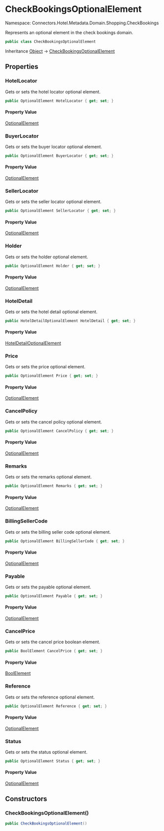# CheckBookingsOptionalElement

Namespace: Connectors.Hotel.Metadata.Domain.Shopping.CheckBookings

Represents an optional element in the check bookings domain.

```csharp
public class CheckBookingsOptionalElement
```

Inheritance [Object](https://docs.microsoft.com/en-us/dotnet/api/system.object) → [CheckBookingsOptionalElement](./connectors.hotel.metadata.domain.shopping.checkbookings.checkbookingsoptionalelement)

## Properties

### **HotelLocator**

Gets or sets the hotel locator optional element.

```csharp
public OptionalElement HotelLocator { get; set; }
```

#### Property Value

[OptionalElement](./connectors.hotel.metadata.domain.basetypes.optionalelement)<br />

### **BuyerLocator**

Gets or sets the buyer locator optional element.

```csharp
public OptionalElement BuyerLocator { get; set; }
```

#### Property Value

[OptionalElement](./connectors.hotel.metadata.domain.basetypes.optionalelement)<br />

### **SellerLocator**

Gets or sets the seller locator optional element.

```csharp
public OptionalElement SellerLocator { get; set; }
```

#### Property Value

[OptionalElement](./connectors.hotel.metadata.domain.basetypes.optionalelement)<br />

### **Holder**

Gets or sets the holder optional element.

```csharp
public OptionalElement Holder { get; set; }
```

#### Property Value

[OptionalElement](./connectors.hotel.metadata.domain.basetypes.optionalelement)<br />

### **HotelDetail**

Gets or sets the hotel detail optional element.

```csharp
public HotelDetailOptionalElement HotelDetail { get; set; }
```

#### Property Value

[HotelDetailOptionalElement](./connectors.hotel.metadata.domain.shopping.book.hoteldetailoptionalelement)<br />

### **Price**

Gets or sets the price optional element.

```csharp
public OptionalElement Price { get; set; }
```

#### Property Value

[OptionalElement](./connectors.hotel.metadata.domain.basetypes.optionalelement)<br />

### **CancelPolicy**

Gets or sets the cancel policy optional element.

```csharp
public OptionalElement CancelPolicy { get; set; }
```

#### Property Value

[OptionalElement](./connectors.hotel.metadata.domain.basetypes.optionalelement)<br />

### **Remarks**

Gets or sets the remarks optional element.

```csharp
public OptionalElement Remarks { get; set; }
```

#### Property Value

[OptionalElement](./connectors.hotel.metadata.domain.basetypes.optionalelement)<br />

### **BillingSellerCode**

Gets or sets the billing seller code optional element.

```csharp
public OptionalElement BillingSellerCode { get; set; }
```

#### Property Value

[OptionalElement](./connectors.hotel.metadata.domain.basetypes.optionalelement)<br />

### **Payable**

Gets or sets the payable optional element.

```csharp
public OptionalElement Payable { get; set; }
```

#### Property Value

[OptionalElement](./connectors.hotel.metadata.domain.basetypes.optionalelement)<br />

### **CancelPrice**

Gets or sets the cancel price boolean element.

```csharp
public BoolElement CancelPrice { get; set; }
```

#### Property Value

[BoolElement](./connectors.hotel.metadata.domain.basetypes.boolelement)<br />

### **Reference**

Gets or sets the reference optional element.

```csharp
public OptionalElement Reference { get; set; }
```

#### Property Value

[OptionalElement](./connectors.hotel.metadata.domain.basetypes.optionalelement)<br />

### **Status**

Gets or sets the status optional element.

```csharp
public OptionalElement Status { get; set; }
```

#### Property Value

[OptionalElement](./connectors.hotel.metadata.domain.basetypes.optionalelement)<br />

## Constructors

### **CheckBookingsOptionalElement()**

```csharp
public CheckBookingsOptionalElement()
```
